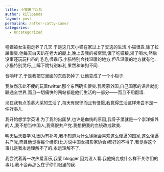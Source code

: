 ```yaml
---
title: 小猫来了以后
author: killpanda
layout: post
permalink: /after-catty-came/
categories:
  - Uncategorized
---
```


程锴被女生抱走养了几天 于是这几天小猫在家过上了安逸的生活.小猫很乖,除了拉屎很臭.他每天白天趴在老大的腿上,晚上去我的被窝里,饿了吃猫粮,渴了喝水,然后没事还玩玩扫帚的毛毛,很乖巧.小猫特别会找温暖的地方,但凡温暖的地方就有他.小猫特别灵巧,上蹿下跳特别麻利,果然和笨狗不同.

音响坏了,于是我把它里面的东西扔掉了.让他变成了一个小柜子.

我依然乐此不疲的玩着twitter,那个东西确实很爽.我羡慕外国,自己国家的语言就能联通全世界,而且一切痛快的网站都是他们生活的一部分——而且不用翻墙.

现在我有点羡慕大莱的生活了,每天有规律而且有憧憬,我觉得生活这样未尝不是一件好事儿.

我开始想学学英语,为了我的出国梦,也许是血统的原因,我骨子里就是一个崇洋媚外的人,我不想当中国人,我痛恨共产党.我想把我的血统改成欧美.

明天后天要学习,因为有补考,我不知道为什么徐婉会喜欢这么傻逼的国家,这么傻逼共产党,而且他觉得每个组织(比方说中国女摄影家协会)都好的不得了.我觉得这个事儿是我永远理解不了的.永远理解不了.

我尝试着再一次热爱音乐,我爱 blogger,因为没人看.我他妈变成什么样不关你们的事儿.我不会再那么在乎你们眼里的我.